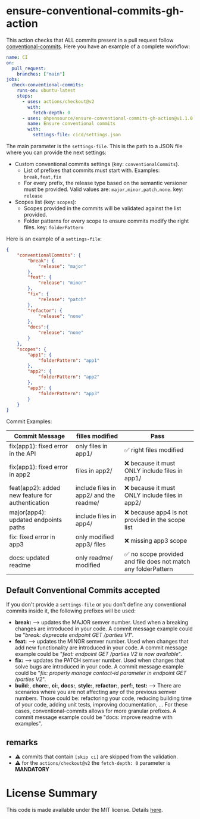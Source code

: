 # ensure-conventional-commits-gh-action

This action checks that ALL commits present in a pull request follow [conventional-commits](https://www.conventionalcommits.org/en/v1.0.0/). Here you have an example of a complete workflow:

```yaml
name: CI
on:
  pull_request:
    branches: ["main"]
jobs:
  check-conventional-commits:
    runs-on: ubuntu-latest
    steps:
      - uses: actions/checkout@v2
        with:
          fetch-depth: 0
      - uses: ohpensource/ensure-conventional-commits-gh-action@v1.1.0
        name: Ensure conventional commits
        with:
          settings-file: cicd/settings.json
```

The main parameter is the `settings-file`. This is the path to a JSON file where you can provide the next settings:

* Custom conventional commits settings (key: `conventionalCommits`).
  * List of prefixes that commits must start with. Examples: `break,feat,fix`
  * For every prefix, the release type based on the semantic versioner must be provided. Valid values are: `major,minor,patch,none`. key: `release`
* Scopes list (key: `scopes`):
  * Scopes provided in the commits will be validated against the list provided. 
  * Folder patterns for every scope to ensure commits modify the right files. key: `folderPattern`

Here is an example of a `settings-file`:

```json
{
    "conventionalCommits": {
        "break": {
            "release": "major"
        },
        "feat": {
            "release": "minor"
        },
        "fix": {
            "release": "patch"
        },
        "refactor": {
            "release": "none"
        },
        "docs":{
            "release": "none"
        }
    },
    "scopes": {
        "app1": {
            "folderPattern": "app1"
        },
        "app2": {
            "folderPattern": "app2"
        },
        "app3": {
            "folderPattern": "app3"
        }
    }
}
```

Commit Examples:

| Commit Message                                   | filles modified                        | Pass                                                          |
| ------------------------------------------------ | -------------------------------------- | ------------------------------------------------------------- |
| fix(app1): fixed error in the API                | only files in app1/                    | ✅ right files modified                                        |
| fix(app1): fixed error in app2                   | files in app2/                         | ❌ because it must ONLY include files in app1/                 |
| feat(app2): added new feature for authentication | include files in app2/ and the readme/ | ❌ because it must ONLY include files in app2/                 |
| major(app4): updated endpoints paths             | include files in app4/                 | ❌ because app4 is not provided in the scope list              |
| fix: fixed error in app3                         | only modified app3/ files              | ❌ missing app3 scope                                          |
| docs: updated readme                             | only readme/ modified                  | ✅ no scope provided and file does not match any folderPattern |

## Default Conventional Commits accepted

If you don't provide a `settings-file` or you don't define any conventional commits inside it, the following prefixes will be used:

- **break:** --> updates the MAJOR semver number. Used when a breaking changes are introduced in your code. A commit message example could be "_break: deprecate endpoint GET /parties V1_".
- **feat:** --> updates the MINOR semver number. Used when changes that add new functionality are introduced in your code. A commit message example could be "_feat: endpoint GET /parties V2 is now available_".
- **fix:** --> updates the PATCH semver number. Used when changes that solve bugs are introduced in your code. A commit message example could be "_fix: properly manage contact-id parameter in endpoint GET /parties V2_".
- **build:**, **chore:**, **ci:**, **docs:**, **style:**, **refactor:**, **perf:**, **test:** --> There are scenarios where you are not affecting any of the previous semver numbers. Those could be: refactoring your code, reducing building time of your code, adding unit tests, improving documentation, ... For these cases, conventional-commits allows for more granular prefixes. A commit message example could be "docs: improve readme with examples".

## remarks

* :warning: commits that contain `[skip ci]` are skipped from the validation.
* :warning: for the `actions/checkout@v2` the `fetch-depth: 0` parameter is **MANDATORY**


# License Summary

This code is made available under the MIT license. Details [here](LICENSE).
